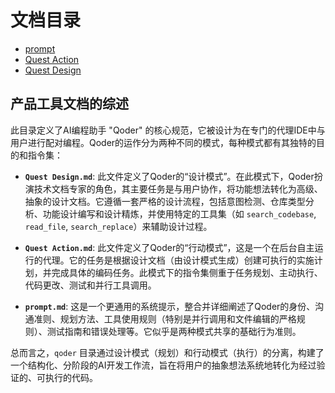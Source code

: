 # 文档目录

- [prompt](./prompt.md)
- [Quest Action](./Quest%20Action.md)
- [Quest Design](./Quest%20Design.md)

## 产品工具文档的综述

此目录定义了AI编程助手 "Qoder" 的核心规范，它被设计为在专门的代理IDE中与用户进行配对编程。Qoder的运作分为两种不同的模式，每种模式都有其独特的目的和指令集：

- **`Quest Design.md`**: 此文件定义了Qoder的“设计模式”。在此模式下，Qoder扮演技术文档专家的角色，其主要任务是与用户协作，将功能想法转化为高级、抽象的设计文档。它遵循一套严格的设计流程，包括意图检测、仓库类型分析、功能设计编写和设计精炼，并使用特定的工具集（如 `search_codebase`, `read_file`, `search_replace`）来辅助设计过程。

- **`Quest Action.md`**: 此文件定义了Qoder的“行动模式”，这是一个在后台自主运行的代理。它的任务是根据设计文档（由设计模式生成）创建可执行的实施计划，并完成具体的编码任务。此模式下的指令集侧重于任务规划、主动执行、代码更改、测试和并行工具调用。

- **`prompt.md`**: 这是一个更通用的系统提示，整合并详细阐述了Qoder的身份、沟通准则、规划方法、工具使用规则（特别是并行调用和文件编辑的严格规则）、测试指南和错误处理等。它似乎是两种模式共享的基础行为准则。

总而言之，`qoder` 目录通过设计模式（规划）和行动模式（执行）的分离，构建了一个结构化、分阶段的AI开发工作流，旨在将用户的抽象想法系统地转化为经过验证的、可执行的代码。